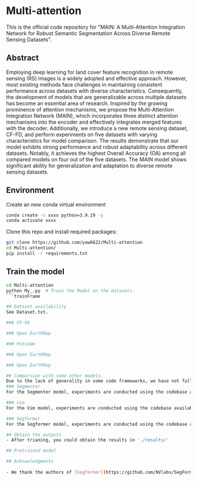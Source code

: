 # Multi-attention

This is the official code repository for "MAIN: A Multi-Attention Integration Network for Robust Semantic Segmentation Across Diverse Remote Sensing Datasets". 
  
## Abstract  
Employing deep learning for land cover feature recognition in remote sensing (RS) images is a widely adopted and effective approach. However, most existing methods face challenges in maintaining consistent performance across datasets with diverse characteristics. Consequently, the development of models that are generalizable across multiple datasets has become an essential area of research. Inspired by the growing prominence of attention mechanisms, we propose the Multi-Attention Integration Network (MAIN), which incorporates three distinct attention mechanisms into the encoder and effectively integrates merged features with the decoder. Additionally, we introduce a new remote sensing dataset, CF-FD, and perform experiments on five datasets with varying characteristics for model comparison. The results demonstrate that our model exhibits strong performance and robust adaptability across different datasets. Notably, it achieves the highest Overall Accuracy (OA) among all compared models on four out of the five datasets. The MAIN model shows significant ability for generalization and adaptation to diverse remote sensing datasets.

## Environment
Create an new conda virtual environment
```bash
conda create -n xxxx python=3.9.19 -y
conda activate xxxx
```
Clone this repo and install required packages:
```bash
git clone https://github.com/yaw6622/Multi-attention
cd Multi-attention/
pip install -r requirements.txt
```

## Train the model
```bash
cd Multi-attention
python My_.py  # Train the Model on the datasets.
```trainFrame

## Dataset availability
See Dataset.txt.

### CF-FD

### Open EarthMap

### Potsdam

### Open EarthMap

### Open EarthMap

## Comparsion with some other models.
Due to the lack of generality in some code frameworks, we have not fully transferred all code implementations to our provided framework. At this stage, certain comparative experiments are not conducted within our framework. The models implemented within our framework include the MAIN model, FPN model, DeeplabV3+ and LinkNet model.
### Segmenter
For the Segmenter model, experiments are conducted using the codebase available at [Segmenter](https://github.com/rstrudel/segmenter).

### Vim
For the Vim model, experiments are conducted using the codebase available at [Vim](https://github.com/hustvl/Vim).

### Segformer
For the Segformer model, experiments are conducted using the codebase available at [Segformer](https://github.com/NVlabs/SegFormer).

## Obtain the outputs  
- After trianing, you could obtain the results in './results/'

## Pretrained model

## Acknowledgments  
  
- We thank the authors of [Segformer](https://github.com/NVlabs/SegFormer),  [Vmamba](https://github.com/MzeroMiko/VMamba) and [EMA](https://github.com/YOLOonMe/EMA-attention-module) for their open-source codes.
